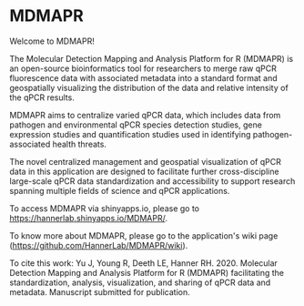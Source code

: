 # MDMAPR

Welcome to MDMAPR! 

The Molecular Detection Mapping and Analysis Platform for R (MDMAPR) is an open-source bioinformatics tool for researchers to merge raw qPCR fluorescence data with associated metadata into a standard format and geospatially visualizing the distribution of the data and relative intensity of the qPCR results. 

MDMAPR aims to centralize varied qPCR data, which includes data from pathogen and environmental qPCR species detection studies, gene expression studies and quantification studies used in identifying pathogen-associated health threats. 

The novel centralized management and geospatial visualization of qPCR data in this application are designed to facilitate further cross-discipline large-scale qPCR data standardization and accessibility to support research spanning multiple fields of science and qPCR applications.

To access MDMAPR via shinyapps.io, please go to https://hannerlab.shinyapps.io/MDMAPR/.

To know more about MDMAPR, please go to the application's wiki page (https://github.com/HannerLab/MDMAPR/wiki). 

To cite this work: Yu J, Young R, Deeth LE, Hanner RH. 2020. Molecular Detection Mapping and Analysis Platform for R (MDMAPR) facilitating the standardization, analysis, visualization, and sharing of qPCR data and metadata. Manuscript submitted for publication.
